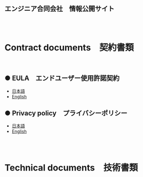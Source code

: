 ## エンジニア合同会社　情報公開サイト

<br><br>

# Contract documents　契約書類

<br>

## ● EULA　エンドユーザー使用許諾契約

- [日本語](./EULA.md)
- [English](./EULA_en.md)

## ● Privacy policy　プライバシーポリシー

- [日本語](./PrivacyPolicy.md)
- [English](./PrivacyPolicy_en.md)

<br><br>

# Technical documents　技術書類
